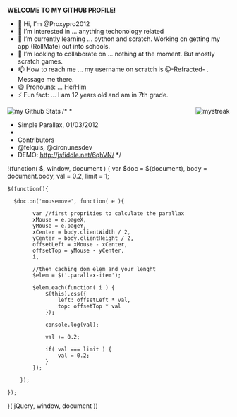 
**WELCOME TO MY GITHUB PROFILE!**
- 👋 Hi, I’m @Proxypro2012
- 👀 I’m interested in ... anything techonology related
- 🌱 I’m currently learning ... python and scratch. Working on getting my app (RollMate) out into schools.
- 💞️ I’m looking to collaborate on ... nothing at the moment. But mostly scratch games.
- 📫 How to reach me ... my username on scratch is @-Refracted- . Message me there.
- 😄 Pronouns: ... He/Him
- ⚡ Fun fact: ... I am 12 years old and am in 7th grade.

<img align="left" src="https://github-readme-stats.vercel.app/api?username=Proxypro2012&include_all_commits=true&count_private=true&show_icons=true&line_height=20&title_color=2B5BBD&icon_color=1124BB&text_color=A1A1A1&bg_color=0,000000,130F40" alt="my Github Stats"/>


<img align="right" src="https://github-readme-streak-stats.herokuapp.com/?user=Proxypro2012&theme=tokyonight" alt="mystreak"/>


/*
*
* Simple Parallax, 01/03/2012
*
* Contributors
* @felquis, @cironunesdev
* DEMO: http://jsfiddle.net/6qhVN/
*/

!(function( $, window, document ) {
    var $doc = $(document),
            body = document.body,
            val = 0.2,
            limit = 1;

    $(function(){

      $doc.on('mousemove', function( e ){

            var //first proprities to calculate the parallax
            xMouse = e.pageX,
            yMouse = e.pageY,
            xCenter = body.clientWidth / 2,
            yCenter = body.clientHeight / 2,
            offsetLeft = xMouse - xCenter,
            offsetTop = yMouse - yCenter,
            i,

            //then caching dom elem and your lenght
            $elem = $('.parallax-item');

            $elem.each(function( i ) {
                $(this).css({
                    left: offsetLeft * val,
                    top: offsetTop * val
                });

                console.log(val);

                val += 0.2;

                if( val === limit ) {
                    val = 0.2;
                }
            });

        });

    });
}( jQuery, window, document ))





